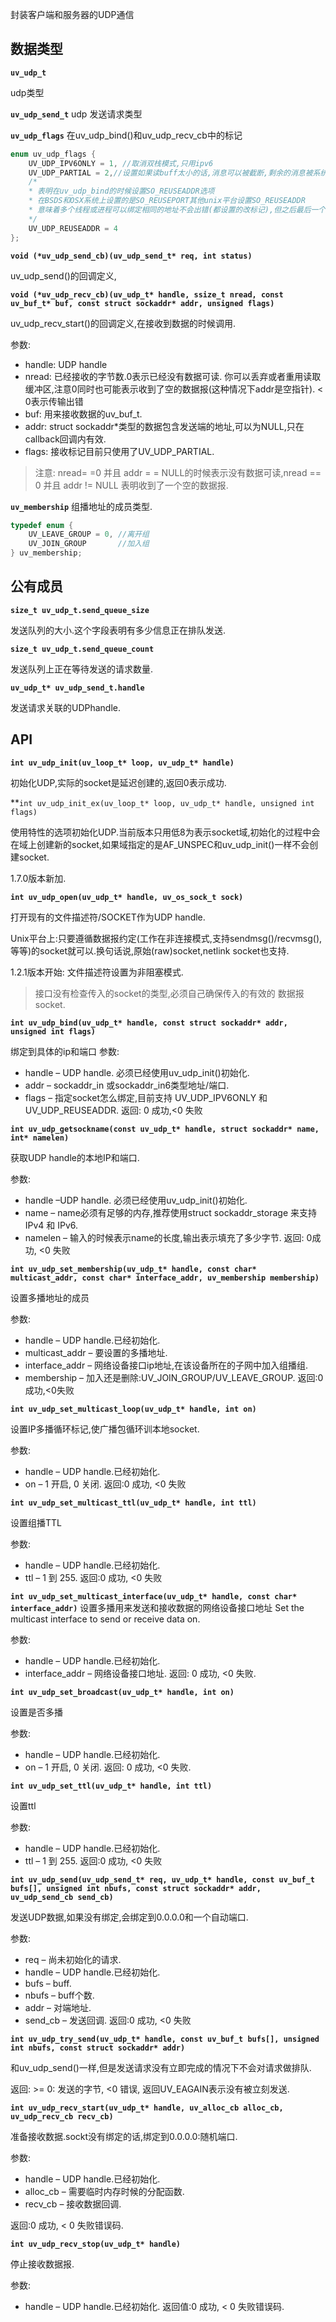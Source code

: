 封装客户端和服务器的UDP通信

## 数据类型

**`uv_udp_t`**

udp类型

**`uv_udp_send_t`**
udp 发送请求类型

**`uv_udp_flags`**
 在uv_udp_bind()和uv_udp_recv_cb中的标记

```c
enum uv_udp_flags {
    UV_UDP_IPV6ONLY = 1, //取消双栈模式,只用ipv6
    UV_UDP_PARTIAL = 2,//设置如果读buff太小的话,消息可以被截断,剩余的消息被系统丢弃,用在uv_udp_recv_cb中
    /*
    * 表明在uv_udp_bind的时候设置SO_REUSEADDR选项
    * 在BSDS和OSX系统上设置的是SO_REUSEPORT其他unix平台设置SO_REUSEADDR 
    * 意味着多个线程或进程可以绑定相同的地址不会出错(都设置的改标记),但之后最后一个可以收取数据,引发从之前监听socket上偷取端口的效果
    */
    UV_UDP_REUSEADDR = 4
};
```
**`void (*uv_udp_send_cb)(uv_udp_send_t* req, int status)`**

 uv_udp_send()的回调定义,

**`void (*uv_udp_recv_cb)(uv_udp_t* handle, ssize_t nread, const uv_buf_t* buf, const struct sockaddr* addr, unsigned flags)`**

uv_udp_recv_start()的回调定义,在接收到数据的时候调用.

参数:
* handle: UDP handle
* nread: 已经接收的字节数.0表示已经没有数据可读. 你可以丢弃或者重用读取缓冲区,注意0同时也可能表示收到了空的数据报(这种情况下addr是空指针). < 0表示传输出错
* buf: 用来接收数据的uv_buf_t.
* addr: struct sockaddr*类型的数据包含发送端的地址,可以为NULL,只在callback回调内有效.
* flags: 接收标记目前只使用了UV_UDP_PARTIAL.

>注意: nread= =0 并且 addr = = NULL的时候表示没有数据可读,nread == 0 并且 addr != NULL 表明收到了一个空的数据报.

**`uv_membership`**
组播地址的成员类型.
```c
typedef enum {
    UV_LEAVE_GROUP = 0, //离开组
    UV_JOIN_GROUP       //加入组   
} uv_membership;
```

## 公有成员

**`size_t uv_udp_t.send_queue_size`**

发送队列的大小.这个字段表明有多少信息正在排队发送.

**`size_t uv_udp_t.send_queue_count`**

发送队列上正在等待发送的请求数量.

**`uv_udp_t* uv_udp_send_t.handle`**

发送请求关联的UDPhandle.

## API

**`int uv_udp_init(uv_loop_t* loop, uv_udp_t* handle)`**

初始化UDP,实际的socket是延迟创建的,返回0表示成功.

**`int uv_udp_init_ex(uv_loop_t* loop, uv_udp_t* handle, unsigned int flags)`

使用特性的选项初始化UDP.当前版本只用低8为表示socket域,初始化的过程中会在域上创建新的socket,如果域指定的是AF_UNSPEC和uv_udp_init()一样不会创建socket.

1.7.0版本新加.

**`int uv_udp_open(uv_udp_t* handle, uv_os_sock_t sock)`**

打开现有的文件描述符/SOCKET作为UDP handle.

Unix平台上:只要遵循数据报约定(工作在非连接模式,支持sendmsg()/recvmsg(),等等)的socket就可以.换句话说,原始(raw)socket,netlink socket也支持.

1.2.1版本开始: 文件描述符设置为非阻塞模式.

>接口没有检查传入的socket的类型,必须自己确保传入的有效的 数据报 socket.

**`int uv_udp_bind(uv_udp_t* handle, const struct sockaddr* addr, unsigned int flags)`**

绑定到具体的ip和端口
参数:
* handle – UDP handle. 必须已经使用uv_udp_init()初始化.
* addr   – sockaddr_in 或sockaddr_in6类型地址/端口.
* flags  – 指定socket怎么绑定,目前支持 UV_UDP_IPV6ONLY 和 UV_UDP_REUSEADDR.
  返回:
  0 成功,<0 失败

**`int uv_udp_getsockname(const uv_udp_t* handle, struct sockaddr* name, int* namelen)`**

获取UDP handle的本地IP和端口.

参数:	
* handle –UDP handle. 必须已经使用uv_udp_init()初始化.
* name – name必须有足够的内存,推荐使用struct sockaddr_storage 来支持IPv4 和 IPv6.
* namelen – 输入的时候表示name的长度,输出表示填充了多少字节.
  返回:
  0成功, <0 失败

**`int uv_udp_set_membership(uv_udp_t* handle, const char* multicast_addr, const char* interface_addr, uv_membership membership)`**

设置多播地址的成员

参数:	
* handle – UDP handle.已经初始化.
* multicast_addr – 要设置的多播地址.
* interface_addr – 网络设备接口ip地址,在该设备所在的子网中加入组播组.
* membership – 加入还是删除:UV_JOIN_GROUP/UV_LEAVE_GROUP.
  返回:0成功,<0失败

**`int uv_udp_set_multicast_loop(uv_udp_t* handle, int on)`**

设置IP多播循环标记,使广播包循环训本地socket.

参数:	
* handle – UDP handle.已经初始化.
* on – 1 开启, 0 关闭.
  返回:0 成功, <0 失败

**`int uv_udp_set_multicast_ttl(uv_udp_t* handle, int ttl)`**

设置组播TTL

参数:	
* handle – UDP handle.已经初始化.
* ttl – 1 到 255.
  返回:0 成功, <0 失败

**`int uv_udp_set_multicast_interface(uv_udp_t* handle, const char* interface_addr)`**
设置多播用来发送和接收数据的网络设备接口地址
Set the multicast interface to send or receive data on.

参数:	
* handle – UDP handle.已经初始化.
* interface_addr – 网络设备接口地址.
  返回: 0 成功, <0 失败.

**`int uv_udp_set_broadcast(uv_udp_t* handle, int on)`**

设置是否多播

参数:	
* handle – UDP handle.已经初始化.
* on – 1 开启, 0 关闭.
  返回: 0 成功, <0 失败.

**`int uv_udp_set_ttl(uv_udp_t* handle, int ttl)`**

设置ttl

参数:	
* handle – UDP handle.已经初始化.
* ttl – 1 到 255.
  返回:0 成功, <0 失败

**`int uv_udp_send(uv_udp_send_t* req, uv_udp_t* handle, const uv_buf_t bufs[], unsigned int nbufs, const struct sockaddr* addr, uv_udp_send_cb send_cb)`**

发送UDP数据,如果没有绑定,会绑定到0.0.0.0和一个自动端口.

参数:	
* req – 尚未初始化的请求.
* handle – UDP handle.已经初始化.
* bufs – buff.
* nbufs – buff个数.
* addr – 对端地址.
* send_cb – 发送回调.
  返回:0 成功, <0 失败

**`int uv_udp_try_send(uv_udp_t* handle, const uv_buf_t bufs[], unsigned int nbufs, const struct sockaddr* addr)`**

和uv_udp_send()一样,但是发送请求没有立即完成的情况下不会对请求做排队.

返回: >= 0: 发送的字节, <0 错误, 返回UV_EAGAIN表示没有被立刻发送.

**`int uv_udp_recv_start(uv_udp_t* handle, uv_alloc_cb alloc_cb, uv_udp_recv_cb recv_cb)`**

准备接收数据.sockt没有绑定的话,绑定到0.0.0.0:随机端口.

参数:

* handle – UDP handle.已经初始化.
* alloc_cb – 需要临时内存时候的分配函数.
* recv_cb – 接收数据回调.

返回:0 成功, < 0 失败错误码.

**`int uv_udp_recv_stop(uv_udp_t* handle)`**

停止接收数据报.

参数:	
* handle – UDP handle.已经初始化.
  返回值:0 成功, < 0 失败错误码.
